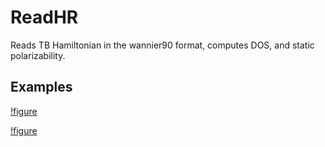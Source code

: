 # ReadHR
Reads TB Hamiltonian in the wannier90 format, computes DOS, and static polarizability.

## Examples
[!figure](figure/square.png)

[!figure](figure/graphene.png)

